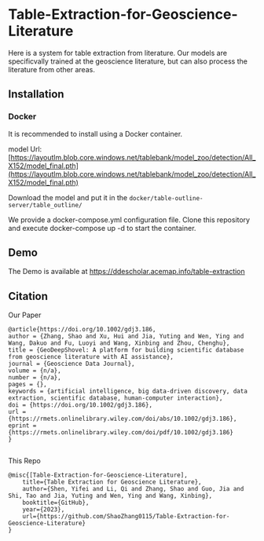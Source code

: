 # Table-Extraction-for-Geoscience-Literature

Here is a system for table extraction from literature. Our models are specificvally trained at the geoscience literature, but can also process the literature from other areas.

## Installation

### Docker

It is recommended to install using a Docker container.

model Url: [https://layoutlm.blob.core.windows.net/tablebank/model_zoo/detection/All_X152/model_final.pth](https://layoutlm.blob.core.windows.net/tablebank/model_zoo/detection/All_X152/model_final.pth)

Download the model and put it in the `docker/table-outline-server/table_outline/`

We provide a docker-compose.yml configuration file. Clone this repository and execute docker-compose up -d to start the container.

## Demo
The Demo is available at https://ddescholar.acemap.info/table-extraction

## Citation
Our Paper
```
@article{https://doi.org/10.1002/gdj3.186,
author = {Zhang, Shao and Xu, Hui and Jia, Yuting and Wen, Ying and Wang, Dakuo and Fu, Luoyi and Wang, Xinbing and Zhou, Chenghu},
title = {GeoDeepShovel: A platform for building scientific database from geoscience literature with AI assistance},
journal = {Geoscience Data Journal},
volume = {n/a},
number = {n/a},
pages = {},
keywords = {artificial intelligence, big data-driven discovery, data extraction, scientific database, human-computer interaction},
doi = {https://doi.org/10.1002/gdj3.186},
url = {https://rmets.onlinelibrary.wiley.com/doi/abs/10.1002/gdj3.186},
eprint = {https://rmets.onlinelibrary.wiley.com/doi/pdf/10.1002/gdj3.186}
}


```
This Repo
```
@misc{[Table-Extraction-for-Geoscience-Literature],
    title={Table Extraction for Geoscience Literature},
    author={Shen, Yifei and Li, Qi and Zhang, Shao and Guo, Jia and Shi, Tao and Jia, Yuting and Wen, Ying and Wang, Xinbing},
    booktitle={GitHub},
    year={2023},
    url={https://github.com/ShaoZhang0115/Table-Extraction-for-Geoscience-Literature}
}
```
